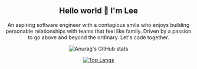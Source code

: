 <div align="center">

## Hello world 👋 I'm Lee
An aspiring software engineer with a contagious smile who enjoys building personable relationships with teams that feel like family.
Driven by a passion to go above and beyond the ordinary. Let's code together. 

![Anurag's GitHub stats](https://github-readme-stats.vercel.app/api?username=Xiao-Lii&theme=github_dark&show_icons=true&count_private=true)


[![Top Langs](https://github-readme-stats.vercel.app/api/top-langs/?username=Xiao-Lii&theme=github_dark&layout=compact)](https://github.com/Xiao-Lii/github-readme-stats)

</div>
<!--
**Xiao-Lii/Xiao-Lii** is a ✨ _special_ ✨ repository because its `README.md` (this file) appears on your GitHub profile.

To align cards side by side, utilize the code below
<a href="https://github.com/anuraghazra/github-readme-stats">
  <img align="center" src="https://github-readme-stats.vercel.app/api/pin/?username=anuraghazra&repo=github-readme-stats" />
</a>
<a href="https://github.com/anuraghazra/convoychat">
  <img align="center" src="https://github-readme-stats.vercel.app/api/pin/?username=anuraghazra&repo=convoychat" />
</a>

### Check Out Some of the Projects I've Worked On!

[![Readme Card](https://github-readme-stats.vercel.app/api/pin/?username=Xiao-Lii&theme=github_dark&repo=TicTacToe_CServerClient)](https://github.com/Xiao-Lii/TicTacToe_CServerClient)

Here are some ideas to get you started:

- 🔭 I’m currently working on ...
- 🌱 I’m currently learning ...
- 👯 I’m looking to collaborate on ...
- 🤔 I’m looking for help with ...
- 💬 Ask me about ...
- 📫 How to reach me: ...
- 😄 Pronouns: She/Her
- ⚡ Fun fact: ...
-->
